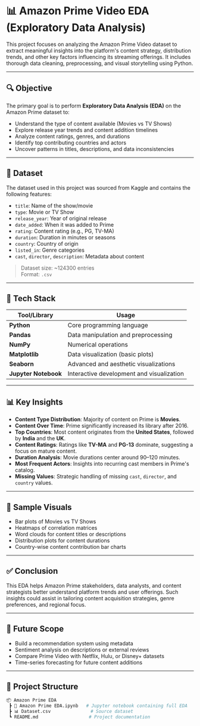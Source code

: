 # 📊 Amazon Prime Video EDA (Exploratory Data Analysis)

This project focuses on analyzing the Amazon Prime Video dataset to extract meaningful insights into the platform's content strategy, distribution trends, and other key factors influencing its streaming offerings. It includes thorough data cleaning, preprocessing, and visual storytelling using Python.

---

## 🔍 Objective

The primary goal is to perform **Exploratory Data Analysis (EDA)** on the Amazon Prime dataset to:

- Understand the type of content available (Movies vs TV Shows)
- Explore release year trends and content addition timelines
- Analyze content ratings, genres, and durations
- Identify top contributing countries and actors
- Uncover patterns in titles, descriptions, and data inconsistencies

---

## 📁 Dataset

The dataset used in this project was sourced from Kaggle and contains the following features:

- `title`: Name of the show/movie
- `type`: Movie or TV Show
- `release_year`: Year of original release
- `date_added`: When it was added to Prime
- `rating`: Content rating (e.g., PG, TV-MA)
- `duration`: Duration in minutes or seasons
- `country`: Country of origin
- `listed_in`: Genre categories
- `cast`, `director`, `description`: Metadata about content

> Dataset size: ~124300 entries  
> Format: `.csv`

---

## 🧰 Tech Stack

| Tool/Library      | Usage                             |
|------------------|------------------------------------|
| **Python**        | Core programming language          |
| **Pandas**        | Data manipulation and preprocessing |
| **NumPy**         | Numerical operations               |
| **Matplotlib**    | Data visualization (basic plots)   |
| **Seaborn**       | Advanced and aesthetic visualizations |
| **Jupyter Notebook** | Interactive development and visualization |

---

## 📊 Key Insights

- **Content Type Distribution**: Majority of content on Prime is **Movies**.
- **Content Over Time**: Prime significantly increased its library after 2016.
- **Top Countries**: Most content originates from the **United States**, followed by **India** and the **UK**.
- **Content Ratings**: Ratings like **TV-MA** and **PG-13** dominate, suggesting a focus on mature content.
- **Duration Analysis**: Movie durations center around 90–120 minutes.
- **Most Frequent Actors**: Insights into recurring cast members in Prime's catalog.
- **Missing Values**: Strategic handling of missing `cast`, `director`, and `country` values.

---

## 📸 Sample Visuals

- Bar plots of Movies vs TV Shows
- Heatmaps of correlation matrices
- Word clouds for content titles or descriptions
- Distribution plots for content durations
- Country-wise content contribution bar charts

---

## ✅ Conclusion

This EDA helps Amazon Prime stakeholders, data analysts, and content strategists better understand platform trends and user offerings. Such insights could assist in tailoring content acquisition strategies, genre preferences, and regional focus.

---

## 📌 Future Scope

- Build a recommendation system using metadata
- Sentiment analysis on descriptions or external reviews
- Compare Prime Video with Netflix, Hulu, or Disney+ datasets
- Time-series forecasting for future content additions

---

## 📁 Project Structure

```bash
📦 Amazon Prime EDA
 ┣ 📜 Amazon Prime EDA.ipynb   # Jupyter notebook containing full EDA
 ┣ 📊 Dataset.csv               # Source dataset
 ┗ README.md                   # Project documentation
